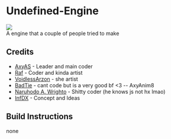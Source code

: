 Undefined-Engine
===========================
![](https://cdn.discordapp.com/icons/902569476166414388/51403c7d401be4e0328df776d9d4d6c7.webp)\
A engine that a couple of people tried to make


Credits
---
* [AxyAS](https://twitter.com/Defiance1223) - Leader and main coder
* [Raf](https://www.youtube.com/watch?v=dQw4w9WgXcQ) - Coder and kinda artist
* [VoidlessArzon](https://twitter.com/sleathybakedsw1) - she artist
* [BadTie](https://twitter.com/BadTie2) - cant code but is a very good bf <3 -- AxyAnim8
* [Naruhodo A. Wrighto](https://twitter.com/NaruhodoAWright) - Shitty coder (he knows js not hx lmao)
* [InfDX](https://twitter.com/DxInfinite) - Concept and Ideas

Build Instructions
---
none
